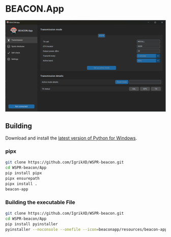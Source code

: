 # BEACON.App

![BEACON.App](../Resources/BeaconApp-Transmission-frame.png)

## Building
Download and install the [latest version of Python for Windows](https://www.python.org/ftp/python/3.13.1/python-3.13.1-amd64.exe).

### pipx
```sh
git clone https://github.com/IgrikXD/WSPR-beacon.git
cd WSPR-beacon/App
pip install pipx
pipx ensurepath
pipx install .
beacon-app
```

### Building the executable File
```sh
git clone https://github.com/IgrikXD/WSPR-beacon.git
cd WSPR-beacon/App
pip install pyinstaller
pyinstaller --noconsole --onefile --icon=beaconapp/resources/beacon-app-logo.ico --add-data "beaconapp/resources/*;resources" beaconapp/main.py
```